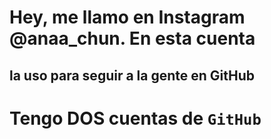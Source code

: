  # Hey, me llamo en Instagram @anaa_chun. En esta cuenta 
la uso para seguir a la gente en GitHub 
 ----------------------------------------------------
 # Tengo DOS cuentas de ```GitHub```
